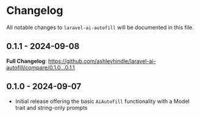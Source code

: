 # Changelog

All notable changes to `laravel-ai-autofill` will be documented in this file.

## 0.1.1 - 2024-09-08

**Full Changelog**: https://github.com/ashleyhindle/laravel-ai-autofill/compare/0.1.0...0.1.1

## 0.1.0 - 2024-09-07

- Initial release offering the basic `AiAutofill` functionality with a Model trait and string-only prompts
